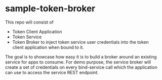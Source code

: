 # sample-token-broker
This repo will consist of
- Token Client Application
- Token Service
- Token Broker to inject token service user credentials into the token client application when bound to it.

The goal is to showcase how easy it is to build a broker around an existing service for apps to consume. For demo purpose, the service broker will create a set of credentials on every bind-service call which the application can use to access the service REST endpoint. 

